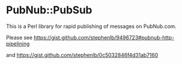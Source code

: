 PubNub::PubSub
==============

This is a Perl library for rapid publishing of messages on PubNub.com.

Please see https://gist.github.com/stephenlb/9496723#pubnub-http-pipelining

and https://gist.github.com/stephenlb/0c5032846f4d31ab7160

